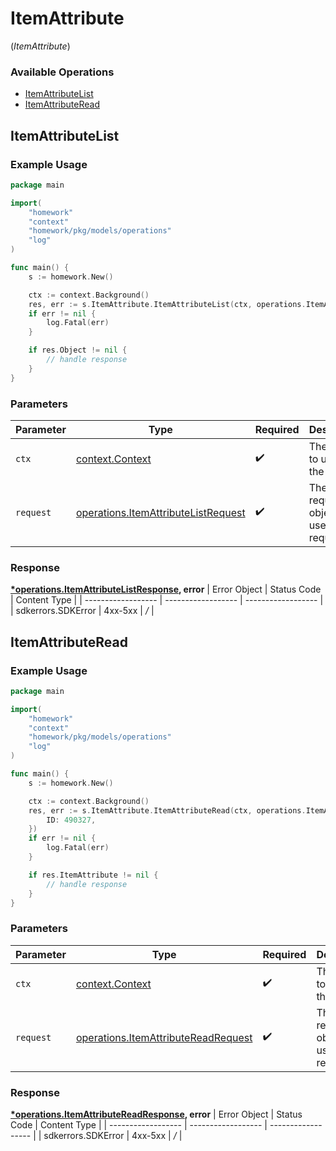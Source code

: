 # ItemAttribute
(*ItemAttribute*)

### Available Operations

* [ItemAttributeList](#itemattributelist)
* [ItemAttributeRead](#itemattributeread)

## ItemAttributeList

### Example Usage

```go
package main

import(
	"homework"
	"context"
	"homework/pkg/models/operations"
	"log"
)

func main() {
    s := homework.New()

    ctx := context.Background()
    res, err := s.ItemAttribute.ItemAttributeList(ctx, operations.ItemAttributeListRequest{})
    if err != nil {
        log.Fatal(err)
    }

    if res.Object != nil {
        // handle response
    }
}
```

### Parameters

| Parameter                                                                                      | Type                                                                                           | Required                                                                                       | Description                                                                                    |
| ---------------------------------------------------------------------------------------------- | ---------------------------------------------------------------------------------------------- | ---------------------------------------------------------------------------------------------- | ---------------------------------------------------------------------------------------------- |
| `ctx`                                                                                          | [context.Context](https://pkg.go.dev/context#Context)                                          | :heavy_check_mark:                                                                             | The context to use for the request.                                                            |
| `request`                                                                                      | [operations.ItemAttributeListRequest](../../pkg/models/operations/itemattributelistrequest.md) | :heavy_check_mark:                                                                             | The request object to use for the request.                                                     |


### Response

**[*operations.ItemAttributeListResponse](../../pkg/models/operations/itemattributelistresponse.md), error**
| Error Object       | Status Code        | Content Type       |
| ------------------ | ------------------ | ------------------ |
| sdkerrors.SDKError | 4xx-5xx            | */*                |

## ItemAttributeRead

### Example Usage

```go
package main

import(
	"homework"
	"context"
	"homework/pkg/models/operations"
	"log"
)

func main() {
    s := homework.New()

    ctx := context.Background()
    res, err := s.ItemAttribute.ItemAttributeRead(ctx, operations.ItemAttributeReadRequest{
        ID: 490327,
    })
    if err != nil {
        log.Fatal(err)
    }

    if res.ItemAttribute != nil {
        // handle response
    }
}
```

### Parameters

| Parameter                                                                                      | Type                                                                                           | Required                                                                                       | Description                                                                                    |
| ---------------------------------------------------------------------------------------------- | ---------------------------------------------------------------------------------------------- | ---------------------------------------------------------------------------------------------- | ---------------------------------------------------------------------------------------------- |
| `ctx`                                                                                          | [context.Context](https://pkg.go.dev/context#Context)                                          | :heavy_check_mark:                                                                             | The context to use for the request.                                                            |
| `request`                                                                                      | [operations.ItemAttributeReadRequest](../../pkg/models/operations/itemattributereadrequest.md) | :heavy_check_mark:                                                                             | The request object to use for the request.                                                     |


### Response

**[*operations.ItemAttributeReadResponse](../../pkg/models/operations/itemattributereadresponse.md), error**
| Error Object       | Status Code        | Content Type       |
| ------------------ | ------------------ | ------------------ |
| sdkerrors.SDKError | 4xx-5xx            | */*                |
